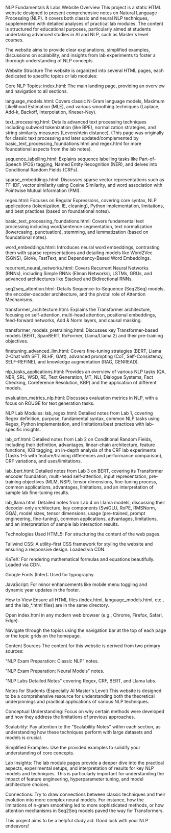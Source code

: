 NLP Fundamentals & Labs Website
Overview
This project is a static HTML website designed to present comprehensive notes on Natural Language Processing (NLP). It covers both classic and neural NLP techniques, supplemented with detailed analyses of practical lab modules. The content is structured for educational purposes, particularly aimed at students undertaking advanced studies in AI and NLP, such as Master's level courses.

The website aims to provide clear explanations, simplified examples, discussions on scalability, and insights from lab experiments to foster a thorough understanding of NLP concepts.

Website Structure
The website is organized into several HTML pages, each dedicated to specific topics or lab modules:

Core NLP Topics:
index.html: The main landing page, providing an overview and navigation to all sections.

language_models.html: Covers classic N-Gram language models, Maximum Likelihood Estimation (MLE), and various smoothing techniques (Laplace, Add-k, Backoff, Interpolation, Kneser-Ney).

text_processing.html: Details advanced text processing techniques including subword tokenization (like BPE), normalization strategies, and string similarity measures (Levenshtein distance). (This page was originally for classic text processing and later updated/complemented by basic_text_processing_foundations.html and regex.html for more foundational aspects from the lab notes).

sequence_labelling.html: Explains sequence labelling tasks like Part-of-Speech (POS) tagging, Named Entity Recognition (NER), and delves into Conditional Random Fields (CRFs).

sparse_embeddings.html: Discusses sparse vector representations such as TF-IDF, vector similarity using Cosine Similarity, and word association with Pointwise Mutual Information (PMI).

regex.html: Focuses on Regular Expressions, covering core syntax, NLP applications (tokenization, IE, cleaning), Python implementation, limitations, and best practices (based on foundational notes).

basic_text_processing_foundations.html: Covers fundamental text processing including word/sentence segmentation, text normalization (lowercasing, punctuation), stemming, and lemmatization (based on foundational notes).

word_embeddings.html: Introduces neural word embeddings, contrasting them with sparse representations and detailing models like Word2Vec (SGNS), GloVe, FastText, and Dependency-Based Word Embeddings.

recurrent_neural_networks.html: Covers Recurrent Neural Networks (RNNs), including Simple RNNs (Elman Networks), LSTMs, GRUs, and advanced architectures like Stacked and Bidirectional RNNs.

seq2seq_attention.html: Details Sequence-to-Sequence (Seq2Seq) models, the encoder-decoder architecture, and the pivotal role of Attention Mechanisms.

transformer_architecture.html: Explains the Transformer architecture, focusing on self-attention, multi-head attention, positional embeddings, feed-forward networks, Add & Norm layers, and causal masking.

transformer_models_pretraining.html: Discusses key Transformer-based models (BERT, SpanBERT, RoFormer, Llama/Llama 2) and their pre-training objectives.

finetuning_advanced_llm.html: Covers fine-tuning strategies (BERT, Llama 2-Chat with SFT, RLHF, GAtt), advanced prompting (CoT, Self-Consistency, SELF-REFINE), and knowledge augmentation (RAG, GENREAD).

nlp_tasks_applications.html: Provides an overview of various NLP tasks (QA, NER, SRL, WSD, RE, Text Generation, MT, NLI, Dialogue Systems, Fact Checking, Coreference Resolution, KBP) and the application of different models.

evaluation_metrics_nlp.html: Discusses evaluation metrics in NLP, with a focus on ROUGE for text generation tasks.

NLP Lab Modules:
lab_regex.html: Detailed notes from Lab 1, covering Regex definition, purpose, fundamental syntax, common NLP tasks using Regex, Python implementation, and limitations/best practices with lab-specific insights.

lab_crf.html: Detailed notes from Lab 2 on Conditional Random Fields, including their definition, advantages, linear-chain architecture, feature functions, IOB tagging, an in-depth analysis of the CRF lab experiments (Tasks 1-5 with feature/training differences and performance comparison), CRF variations, and uses/limitations.

lab_bert.html: Detailed notes from Lab 3 on BERT, covering its Transformer encoder foundation, multi-head self-attention, input representation, pre-training objectives (MLM, NSP), tensor dimensions, fine-tuning process, common applications, advantages, limitations, and an interpretation of sample lab fine-tuning results.

lab_llama.html: Detailed notes from Lab 4 on Llama models, discussing their decoder-only architecture, key components (SwiGLU, RoPE, RMSNorm, GQA), model sizes, tensor dimensions, usage (pre-trained, prompt engineering, fine-tuning), common applications, advantages, limitations, and an interpretation of sample lab interaction results.

Technologies Used
HTML5: For structuring the content of the web pages.

Tailwind CSS: A utility-first CSS framework for styling the website and ensuring a responsive design. Loaded via CDN.

KaTeX: For rendering mathematical formulas and equations beautifully. Loaded via CDN.

Google Fonts (Inter): Used for typography.

JavaScript: For minor enhancements like mobile menu toggling and dynamic year updates in the footer.

How to View
Ensure all HTML files (index.html, language_models.html, etc., and the lab_*.html files) are in the same directory.

Open index.html in any modern web browser (e.g., Chrome, Firefox, Safari, Edge).

Navigate through the topics using the navigation bar at the top of each page or the topic grids on the homepage.

Content Sources
The content for this website is derived from two primary sources:

"NLP Exam Preparation: Classic NLP" notes.

"NLP Exam Preparation: Neural Models" notes.

"NLP Labs Detailed Notes" covering Regex, CRF, BERT, and Llama labs.

Notes for Students (Especially AI Master's Level)
This website is designed to be a comprehensive resource for understanding both the theoretical underpinnings and practical applications of various NLP techniques.

Conceptual Understanding: Focus on why certain methods were developed and how they address the limitations of previous approaches.

Scalability: Pay attention to the "Scalability Notes" within each section, as understanding how these techniques perform with large datasets and models is crucial.

Simplified Examples: Use the provided examples to solidify your understanding of core concepts.

Lab Insights: The lab module pages provide a deeper dive into the practical aspects, experimental setups, and interpretation of results for key NLP models and techniques. This is particularly important for understanding the impact of feature engineering, hyperparameter tuning, and model architecture choices.

Connections: Try to draw connections between classic techniques and their evolution into more complex neural models. For instance, how the limitations of n-gram smoothing led to more sophisticated methods, or how attention mechanisms in Seq2Seq models paved the way for Transformers.

This project aims to be a helpful study aid. Good luck with your NLP endeavors!